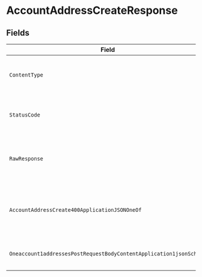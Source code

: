 # AccountAddressCreateResponse


## Fields

| Field                                                                                                                                                               | Type                                                                                                                                                                | Required                                                                                                                                                            | Description                                                                                                                                                         |
| ------------------------------------------------------------------------------------------------------------------------------------------------------------------- | ------------------------------------------------------------------------------------------------------------------------------------------------------------------- | ------------------------------------------------------------------------------------------------------------------------------------------------------------------- | ------------------------------------------------------------------------------------------------------------------------------------------------------------------- |
| `ContentType`                                                                                                                                                       | *string*                                                                                                                                                            | :heavy_check_mark:                                                                                                                                                  | HTTP response content type for this operation                                                                                                                       |
| `StatusCode`                                                                                                                                                        | *int*                                                                                                                                                               | :heavy_check_mark:                                                                                                                                                  | HTTP response status code for this operation                                                                                                                        |
| `RawResponse`                                                                                                                                                       | [*http.Response](https://pkg.go.dev/net/http#Response)                                                                                                              | :heavy_minus_sign:                                                                                                                                                  | Raw HTTP response; suitable for custom response parsing                                                                                                             |
| `AccountAddressCreate400ApplicationJSONOneOf`                                                                                                                       | [*AccountAddressCreate400ApplicationJSON](../../models/operations/accountaddresscreate400applicationjson.md)                                                        | :heavy_minus_sign:                                                                                                                                                  | The request is missing required fields, or its fields have invalid values                                                                                           |
| `Oneaccount1addressesPostRequestBodyContentApplication1jsonSchema`                                                                                                  | [*shared.Oneaccount1addressesPostRequestBodyContentApplication1jsonSchema](../../models/shared/oneaccount1addressespostrequestbodycontentapplication1jsonschema.md) | :heavy_minus_sign:                                                                                                                                                  | The address was successfully added                                                                                                                                  |